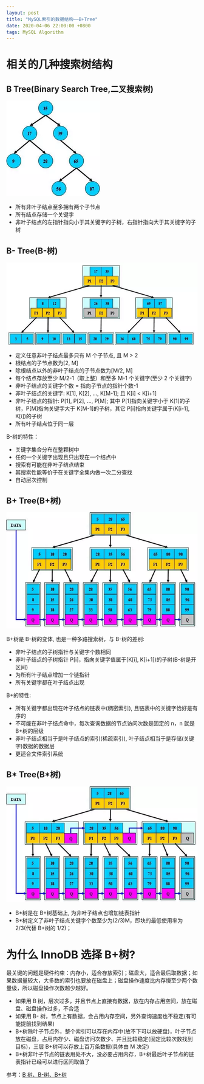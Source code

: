 ```yaml
---
layout: post
title: "MySQL索引的数据结构——B+Tree"
date: 2020-04-06 22:00:00 +0800
tags: MySQL Algorithm
---
```


# 相关的几种搜索树结构

## B Tree(Binary Search Tree,二叉搜索树)

![B Tree](/assets/images/2020-04-06-MySQL_Index_B_Tree_1.jpeg)

- 所有非叶子结点至多拥有两个子节点
- 所有结点存储一个关键字
- 非叶子结点的左指针指向小于其关键字的子树，右指针指向大于其关键字的子树

## B- Tree(B-树)

![B Tree](/assets/images/2020-04-06-MySQL_Index_B_Tree_2.jpeg)

- 定义任意非叶子结点最多只有 M 个子节点, 且 M > 2
- 根结点的子节点数为[2, M]
- 除根结点以外的非叶子结点的子节点数为[M/2, M]
- 每个结点存放至少 M/2-1（取上整）和至多 M-1 个关键字(至少 2 个关键字)
- 非叶子结点的关键字个数 = 指向子节点的指针个数-1
- 非叶子结点的关键字: K[1], K[2], …, K[M-1]; 且 K[i] < K[i+1]
- 非叶子结点的指针: P[1], P[2], …, P[M]; 其中 P[1]指向关键字小于 K[1]的子树，P[M]指向关键字大于 K[M-1]的子树，其它 P[i]指向关键字属于(K[i-1], K[i])的子树
- 所有叶子结点位于同一层

B-树的特性：

- 关键字集合分布在整颗树中
- 任何一个关键字出现且只出现在一个结点中
- 搜索有可能在非叶子结点结束
- 其搜索性能等价于在关键字全集内做一次二分查找
- 自动层次控制

## B+ Tree(B+树)

![B Tree](/assets/images/2020-04-06-MySQL_Index_B_Tree_3.jpeg)

B+树是 B-树的变体, 也是一种多路搜索树，与 B-树的差别:

- 非叶子结点的子树指针与关键字个数相同
- 非叶子结点的子树指针 P[i]，指向关键字值属于[K[i], K[i+1])的子树(B-树是开区间)
- 为所有叶子结点增加一个链指针
- 所有关键字都在叶子结点出现

B+的特性:

- 所有关键字都出现在叶子结点的链表中(稠密索引), 且链表中的关键字恰好是有序的
- 不可能在非叶子结点命中，每次查询数据的节点访问次数是固定的 n，n 就是 B+树的层级
- 非叶子结点相当于是叶子结点的索引(稀疏索引), 叶子结点相当于是存储(关键字)数据的数据层
- 更适合文件索引系统

## B\* Tree(B\*树)

![B Tree](/assets/images/2020-04-06-MySQL_Index_B_Tree_4.jpeg)

- B\*树是在 B+树基础上, 为非叶子结点也增加链表指针
- B\*树定义了非叶子结点关键字个数至少为(2/3)M，即块的最低使用率为 2/3(代替 B+树的 1/2)；

# 为什么 InnoDB 选择 B+树?

最关键的问题是硬件约束：内存小，适合存放索引；磁盘大，适合最后取数据；如果数据量较大，大多数的索引也要放在磁盘上；磁盘操作速度比内存慢至少两个数量级，所以磁盘操作次数越少越好。

- 如果用 B 树，层次过多，并且节点上直接有数据，放在内存占用空间，放在磁盘、磁盘操作过多，不合适
- 如果用 B- 树，节点上有数据，会占用内存空间，另外查询速度也不稳定(有可能提前找到结果)
- B+树除叶子节点外，整个索引可以存在内存中(放不下可以放硬盘)，叶子节点放在磁盘，占用内存少、磁盘访问次数少、并且比较稳定(固定比较次数找到目标)，三层 B+树可以存放上百万条数据(具体由 M 决定)
- B\*树非叶子节点的链表用处不大，没必要占用内存，B+树最后叶子节点的链表指针已经可以进行区间取值了

参考：[B 树、B-树、B+树](https://blog.csdn.net/qq_37942706/article/details/96881535)
